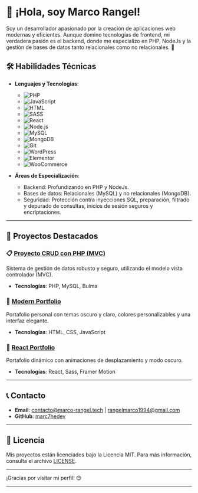 # 👋 ¡Hola, soy Marco Rangel!

Soy un desarrollador apasionado por la creación de aplicaciones web modernas y eficientes. Aunque domino tecnologías de frontend, mi verdadera pasión es el backend, donde me especializo en PHP, NodeJs y la gestión de bases de datos tanto relacionales como no relacionales. 🚀


## 🛠️ Habilidades Técnicas

- **Lenguajes y Tecnologías**: 
  - ![PHP](https://img.shields.io/badge/-PHP-777BB4?logo=php&logoColor=white) 
  - ![JavaScript](https://img.shields.io/badge/-JavaScript-F7DF1E?logo=javascript&logoColor=white) 
  - ![HTML](https://img.shields.io/badge/-HTML-E34F26?logo=html5&logoColor=white) 
  - ![SASS](https://img.shields.io/badge/-SASS-CC6699?logo=sass&logoColor=white) 
  - ![React](https://img.shields.io/badge/-React-61DAFB?logo=react&logoColor=white) 
  - ![Node.js](https://img.shields.io/badge/-Node.js-339933?logo=node.js&logoColor=white)
  - ![MySQL](https://img.shields.io/badge/-MySQL-4479A1?logo=mysql&logoColor=white) 
  - ![MongoDB](https://img.shields.io/badge/-MongoDB-47A248?logo=mongodb&logoColor=white) 
  - ![Git](https://img.shields.io/badge/-Git-F05032?logo=git&logoColor=white) 
  - ![WordPress](https://img.shields.io/badge/-WordPress-21759B?logo=wordpress&logoColor=white) 
  - ![Elementor](https://img.shields.io/badge/-Elementor-9146FF?logo=elementor&logoColor=white)
  - ![WooCommerce](https://img.shields.io/badge/-WooCommerce-96588A?logo=woocommerce&logoColor=white)

- **Áreas de Especialización**:
  - Backend: Profundizando en PHP y NodeJs.
  - Bases de datos: Relacionales (MySQL) y no relacionales (MongoDB).
  - Seguridad: Protección contra inyecciones SQL, preparación, filtrado y depurado de consultas, inicios de sesión seguros y encriptaciones.

---

## 🌟 Proyectos Destacados

### 📋 [Proyecto CRUD con PHP (MVC)](https://github.com/marc7hedev/MVC-CRUD)
Sistema de gestión de datos robusto y seguro, utilizando el modelo vista controlador (MVC).
- **Tecnologías**: PHP, MySQL, Bulma

### 🎨 [Modern Portfolio](https://github.com/marc7hedev/portfoliov1)
Portafolio personal con temas oscuro y claro, colores personalizables y una interfaz elegante.
- **Tecnologías**: HTML, CSS, JavaScript
 
### 💼 [React Portfolio](https://marco-rangel.tech)
Portafolio dinámico con animaciones de desplazamiento y modo oscuro.
- **Tecnologías**: React, Sass, Framer Motion

---

## 📞 Contacto

- **Email**: [contacto@marco-rangel.tech](mailto:contacto@marco-rangel.tech) | [rangelmarco1994@gmail.com](mailto:rangelmarco1994@gmail.com)
- **GitHub**: [marc7hedev](https://github.com/marc7hedev)

---

## 📄 Licencia

Mis proyectos están licenciados bajo la Licencia MIT. Para más información, consulta el archivo [LICENSE](https://github.com/marc7hedev?tab=repositories).

---

¡Gracias por visitar mi perfil! 😊

---
